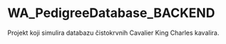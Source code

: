# WA_PedigreeDatabase_BACKEND

Projekt koji simulira databazu čistokrvnih Cavalier King Charles kavalira.